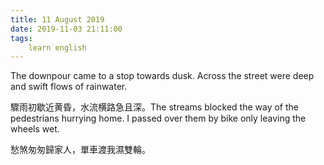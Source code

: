 ```yaml
---
title: 11 August 2019
date: 2019-11-03 21:11:00
tags:
    learn english
---
```

The downpour came to a stop towards dusk. Across
the street were deep and swift flows of rainwater. 

驟雨初歇近黄昏，水流横路急且深。The streams blocked the way of the
pedestrians hurrying home. I passed over them by bike only leaving the wheels
wet. 

愁煞匆匆歸家人，單車渡我濕雙輪。